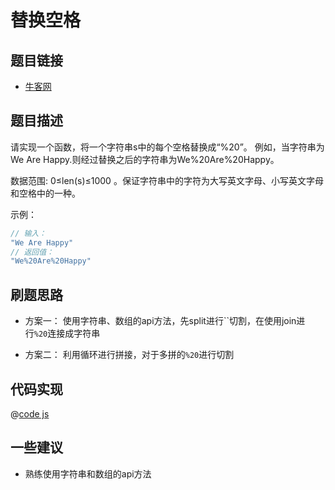 # 替换空格

## 题目链接

- [牛客网](https://www.nowcoder.com/practice/0e26e5551f2b489b9f58bc83aa4b6c68)

## 题目描述

请实现一个函数，将一个字符串s中的每个空格替换成“%20”。
例如，当字符串为We Are Happy.则经过替换之后的字符串为We%20Are%20Happy。

数据范围: 0≤len(s)≤1000 。保证字符串中的字符为大写英文字母、小写英文字母和空格中的一种。

示例：

```js
// 输入：
"We Are Happy"
// 返回值：
"We%20Are%20Happy"

```

## 刷题思路

- 方案一： 使用字符串、数组的api方法，先split进行``切割，在使用join进行`%20`连接成字符串

- 方案二： 利用循环进行拼接，对于多拼的`%20`进行切割

## 代码实现

@[code js](@code/algorithm/sword-point/数组和矩阵/replaceSpace.js)

## 一些建议

- 熟练使用字符串和数组的api方法
